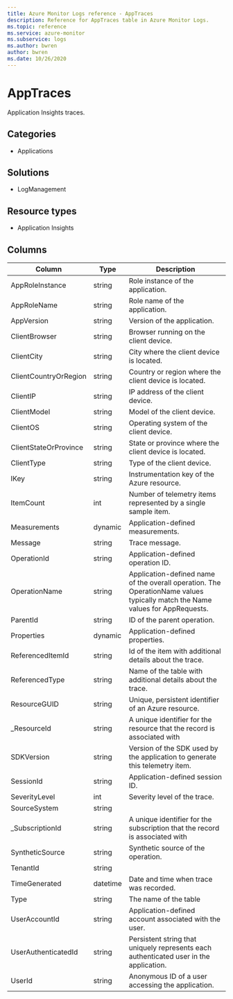 ```yaml
---
title: Azure Monitor Logs reference - AppTraces
description: Reference for AppTraces table in Azure Monitor Logs.
ms.topic: reference
ms.service: azure-monitor
ms.subservice: logs
ms.author: bwren
author: bwren
ms.date: 10/26/2020
---
```


# AppTraces

 Application Insights traces.

## Categories

- Applications
## Solutions

- LogManagement
## Resource types

- Application Insights




## Columns

|Column|Type|Description|
|---|---|---|
|AppRoleInstance|string|Role instance of the application.|
|AppRoleName|string|Role name of the application.|
|AppVersion|string|Version of the application.|
|ClientBrowser|string|Browser running on the client device.|
|ClientCity|string|City where the client device is located.|
|ClientCountryOrRegion|string|Country or region where the client device is located.|
|ClientIP|string|IP address of the client device.|
|ClientModel|string|Model of the client device.|
|ClientOS|string|Operating system of the client device.|
|ClientStateOrProvince|string|State or province where the client device is located.|
|ClientType|string|Type of the client device.|
|IKey|string|Instrumentation key of the Azure resource.|
|ItemCount|int|Number of telemetry items represented by a single sample item.|
|Measurements|dynamic|Application-defined measurements.|
|Message|string|Trace message.|
|OperationId|string|Application-defined operation ID.|
|OperationName|string|Application-defined name of the overall operation. The OperationName values typically match the Name values for AppRequests.|
|ParentId|string|ID of the parent operation.|
|Properties|dynamic|Application-defined properties.|
|ReferencedItemId|string|Id of the item with additional details about the trace.|
|ReferencedType|string|Name of the table with additional details about the trace.|
|ResourceGUID|string|Unique, persistent identifier of an Azure resource.|
|_ResourceId|string|A unique identifier for the resource that the record is associated with|
|SDKVersion|string|Version of the SDK used by the application to generate this telemetry item.|
|SessionId|string|Application-defined session ID.|
|SeverityLevel|int|Severity level of the trace.|
|SourceSystem|string||
|_SubscriptionId|string|A unique identifier for the subscription that the record is associated with|
|SyntheticSource|string|Synthetic source of the operation.|
|TenantId|string||
|TimeGenerated|datetime|Date and time when trace was recorded.|
|Type|string|The name of the table|
|UserAccountId|string|Application-defined account associated with the user.|
|UserAuthenticatedId|string|Persistent string that uniquely represents each authenticated user in the application.|
|UserId|string|Anonymous ID of a user accessing the application.|
